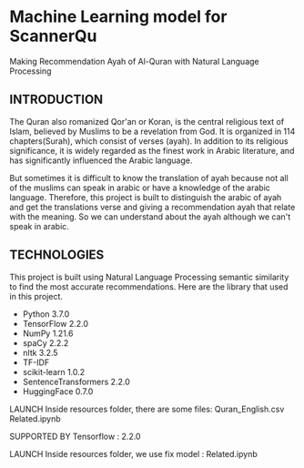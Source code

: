 
# Machine Learning model for ScannerQu
Making Recommendation Ayah of Al-Quran with Natural Language Processing

## INTRODUCTION
The Quran also romanized Qor'an or Koran, is the central religious text of Islam, believed by Muslims to be a revelation from God. It is organized in 114 chapters(Surah), which consist of verses (ayah). In addition to its religious significance, it is widely regarded as the finest work in Arabic literature, and has significantly influenced the Arabic language.


But sometimes it is difficult to know the translation of ayah because not all of the muslims can speak in arabic or have a knowledge of the arabic language.
Therefore, this project is built to distinguish the arabic of ayah and get the translations verse and giving a recommendation ayah that relate with the meaning. So we can understand about the ayah although we can't speak in arabic.

## TECHNOLOGIES
This project is built using Natural Language Processing semantic similarity to find the most accurate recommendations. Here are the library that used in this project.

- Python 3.7.0
- TensorFlow 2.2.0
- NumPy 1.21.6
- spaCy 2.2.2
- nltk 3.2.5
- TF-IDF
- scikit-learn 1.0.2
- SentenceTransformers 2.2.0
- HuggingFace 0.7.0

LAUNCH
Inside resources folder, there are some files:
Quran_English.csv
Related.ipynb


SUPPORTED BY
Tensorflow : 2.2.0

LAUNCH
Inside resources folder, we use fix model : Related.ipynb